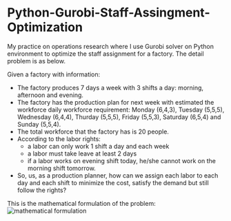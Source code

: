 # Python-Gurobi-Staff-Assingment-Optimization
My practice on operations research where I use Gurobi solver on Python environment to optimize the staff assignment for a factory. The detail problem is as below.

Given a factory with information:
- The factory produces 7 days a week with 3 shifts a day: morning, afternoon and evening.
- The factory has the production plan for next week with estimated the workforce daily workforce requirement: Monday (6,4,3), Tuesday (5,5,5), Wednesday (6,4,4), Thurday (5,5,5), Friday (5,5,3), Saturday (6,5,4) and Sunday (5,5,4).
- The total workforce that the factory has is 20 people.
- According to the labor rights:
  * a labor can only work 1 shift a day and each week
  * a labor must take leave at least 2 days
  * if a labor works on evening shift today, he/she cannot work on the morning shift tomorrow.
- So, us, as a production planner, how can we assign each labor to each day and each shift to minimize the cost, satisfy the demand but still follow the rights?

This is the mathematical formulation of the problem:
![mathematical formulation](https://github.com/user-attachments/assets/3a3992fb-13f1-4545-b232-6aa3892f9755) 


